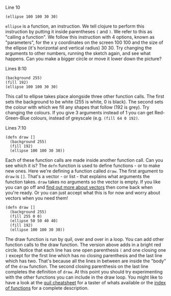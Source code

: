 Line 10
```
(ellipse 100 100 30 30)
```

`ellipse` is a function, an instruction.
We tell clojure to perform this instruction by putting it inside parentheses `(` and `)`. We refer to this as "calling a function".
We follow this instruction with 4 options, known as "parameters", for the x y coordinates on the screen 100 100 and the size of the ellipse (it's horizontal and vertical radius) 30 30.
Try changing the arguments to other numbers, running the sketch again, and see what happens. Can you make a bigger circle or move it lower down the picture?


Lines 8:10
```
(background 255)
(fill 192)
(ellipse 100 100 30 30)
```

This call to ellipse takes place alongside three other function calls.
The first sets the background to be white (255 is white, 0 is black).
The second sets the colour with which we fill any shapes that follow (192 is grey).
Try changing the colours. If you give 3 arguments instead of 1 you can get Red-Green-Blue colours, instead of greyscale (e.g. `(fill 64 0 192)`.


Lines 7:10
```
(defn draw []
  (background 255)
  (fill 192)
  (ellipse 100 100 30 30))
```

Each of these function calls are made inside another function call. Can you see which it is?
The `defn` function is used to define functions - or to make new ones. Here we're defining a function called `draw`.
The first argument to `draw` is `[]`. That's a vector - or list - that explains what arguments the function takes. `draw` takes no arguments so the vector is empty.
If you like you can go off and [find out more about vectors](#todo) then come back when you're ready. Or you can just accept what this is for now and worry about vectors when you need them!

```
(defn draw []
  (background 255)
  (fill 255 0 0)
  (ellipse 50 50 40 40)
  (fill 192)
  (ellipse 100 100 30 30))
```
The draw function is run by quil, over and over in a loop. You can add other function calls to the draw function.
The version above adds in a bright red circle. Notice that each line has one open parenthesis `(` and one closing one `)` except for the first line which has no closing parenthesis and the last line which has two. That's because all the lines in between are inside the "body" of the `draw` function. The second closing parenthesis on the last line completes the definition of `draw`.
At this point you should try experimenting with the other functions you can include in the draw loop. You might like to have a look at the [quil cheatsheet](#todo) for a taster of whats available or the [index of functions](http://quil.info/api) for a complete description.